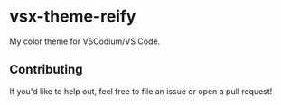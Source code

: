 # vsx-theme-reify

My color theme for VSCodium/VS Code.

## Contributing

If you'd like to help out, feel free to file an issue or open a pull request!
